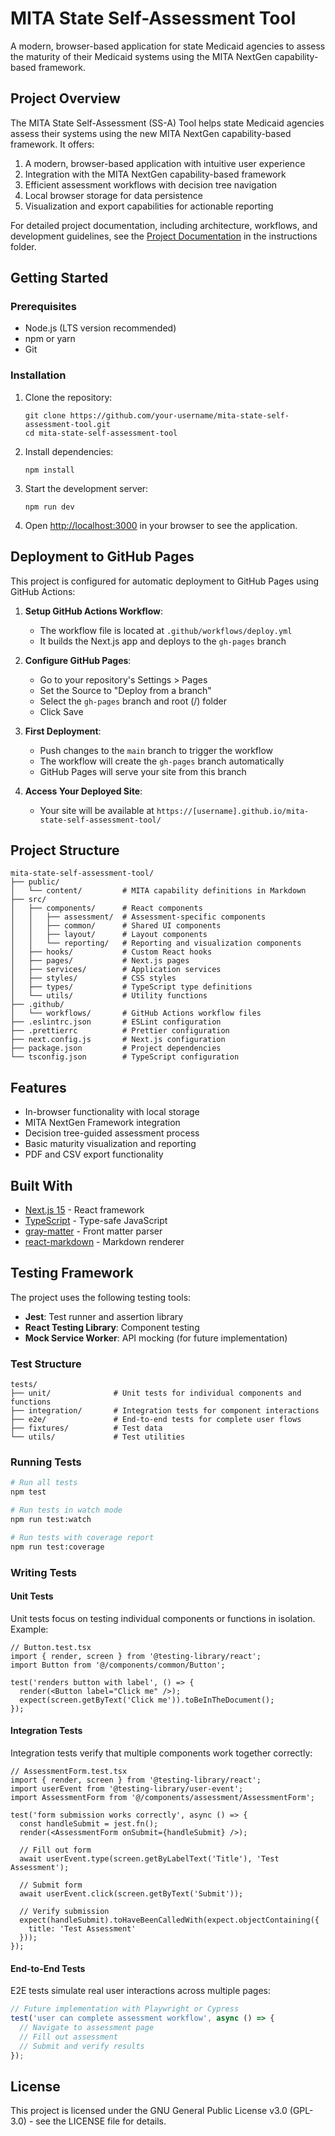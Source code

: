 # MITA State Self-Assessment Tool

A modern, browser-based application for state Medicaid agencies to assess the maturity of their Medicaid systems using the MITA NextGen capability-based framework.

## Project Overview

The MITA State Self-Assessment (SS-A) Tool helps state Medicaid agencies assess their systems using the new MITA NextGen capability-based framework. It offers:

1. A modern, browser-based application with intuitive user experience
2. Integration with the MITA NextGen capability-based framework
3. Efficient assessment workflows with decision tree navigation
4. Local browser storage for data persistence
5. Visualization and export capabilities for actionable reporting

For detailed project documentation, including architecture, workflows, and development guidelines, see the [Project Documentation](instructions/index.md) in the instructions folder.

## Getting Started

### Prerequisites

- Node.js (LTS version recommended)
- npm or yarn
- Git

### Installation

1. Clone the repository:
   ```
   git clone https://github.com/your-username/mita-state-self-assessment-tool.git
   cd mita-state-self-assessment-tool
   ```

2. Install dependencies:
   ```
   npm install
   ```

3. Start the development server:
   ```
   npm run dev
   ```

4. Open [http://localhost:3000](http://localhost:3000) in your browser to see the application.

## Deployment to GitHub Pages

This project is configured for automatic deployment to GitHub Pages using GitHub Actions:

1. **Setup GitHub Actions Workflow**:
   - The workflow file is located at `.github/workflows/deploy.yml`
   - It builds the Next.js app and deploys to the `gh-pages` branch

2. **Configure GitHub Pages**:
   - Go to your repository's Settings > Pages
   - Set the Source to "Deploy from a branch"
   - Select the `gh-pages` branch and root (/) folder
   - Click Save

3. **First Deployment**:
   - Push changes to the `main` branch to trigger the workflow
   - The workflow will create the `gh-pages` branch automatically
   - GitHub Pages will serve your site from this branch

4. **Access Your Deployed Site**:
   - Your site will be available at `https://[username].github.io/mita-state-self-assessment-tool/`

## Project Structure

```
mita-state-self-assessment-tool/
├── public/
│   └── content/         # MITA capability definitions in Markdown
├── src/
│   ├── components/      # React components
│   │   ├── assessment/  # Assessment-specific components
│   │   ├── common/      # Shared UI components
│   │   ├── layout/      # Layout components
│   │   └── reporting/   # Reporting and visualization components
│   ├── hooks/           # Custom React hooks
│   ├── pages/           # Next.js pages
│   ├── services/        # Application services
│   ├── styles/          # CSS styles
│   ├── types/           # TypeScript type definitions
│   └── utils/           # Utility functions
├── .github/
│   └── workflows/       # GitHub Actions workflow files
├── .eslintrc.json       # ESLint configuration
├── .prettierrc          # Prettier configuration
├── next.config.js       # Next.js configuration
├── package.json         # Project dependencies
└── tsconfig.json        # TypeScript configuration
```

## Features

- In-browser functionality with local storage
- MITA NextGen Framework integration
- Decision tree-guided assessment process
- Basic maturity visualization and reporting
- PDF and CSV export functionality

## Built With

- [Next.js 15](https://nextjs.org/) - React framework
- [TypeScript](https://www.typescriptlang.org/) - Type-safe JavaScript
- [gray-matter](https://github.com/jonschlinkert/gray-matter) - Front matter parser
- [react-markdown](https://github.com/remarkjs/react-markdown) - Markdown renderer

## Testing Framework

The project uses the following testing tools:

- **Jest**: Test runner and assertion library
- **React Testing Library**: Component testing
- **Mock Service Worker**: API mocking (for future implementation)

### Test Structure

```
tests/
├── unit/              # Unit tests for individual components and functions
├── integration/       # Integration tests for component interactions
├── e2e/               # End-to-end tests for complete user flows
├── fixtures/          # Test data
└── utils/             # Test utilities
```

### Running Tests

```bash
# Run all tests
npm test

# Run tests in watch mode
npm run test:watch

# Run tests with coverage report
npm run test:coverage
```

### Writing Tests

#### Unit Tests

Unit tests focus on testing individual components or functions in isolation. Example:

```tsx
// Button.test.tsx
import { render, screen } from '@testing-library/react';
import Button from '@/components/common/Button';

test('renders button with label', () => {
  render(<Button label="Click me" />);
  expect(screen.getByText('Click me')).toBeInTheDocument();
});
```

#### Integration Tests

Integration tests verify that multiple components work together correctly:

```tsx
// AssessmentForm.test.tsx
import { render, screen } from '@testing-library/react';
import userEvent from '@testing-library/user-event';
import AssessmentForm from '@/components/assessment/AssessmentForm';

test('form submission works correctly', async () => {
  const handleSubmit = jest.fn();
  render(<AssessmentForm onSubmit={handleSubmit} />);
  
  // Fill out form
  await userEvent.type(screen.getByLabelText('Title'), 'Test Assessment');
  
  // Submit form
  await userEvent.click(screen.getByText('Submit'));
  
  // Verify submission
  expect(handleSubmit).toHaveBeenCalledWith(expect.objectContaining({
    title: 'Test Assessment'
  }));
});
```

#### End-to-End Tests

E2E tests simulate real user interactions across multiple pages:

```js
// Future implementation with Playwright or Cypress
test('user can complete assessment workflow', async () => {
  // Navigate to assessment page
  // Fill out assessment
  // Submit and verify results
});
```

## License

This project is licensed under the GNU General Public License v3.0 (GPL-3.0) - see the LICENSE file for details.